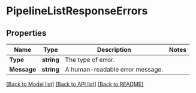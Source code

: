 # PipelineListResponseErrors

## Properties

Name | Type | Description | Notes
------------ | ------------- | ------------- | -------------
**Type** | **string** | The type of error. | 
**Message** | **string** | A human-readable error message. | 

[[Back to Model list]](../README.md#documentation-for-models) [[Back to API list]](../README.md#documentation-for-api-endpoints) [[Back to README]](../README.md)


